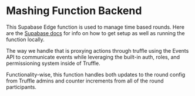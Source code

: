 # Mashing Function Backend

This Supabase Edge function is used to manage time based rounds. Here are the [Supabase docs](https://supabase.com/docs/guides/functions) for info on how to get setup as well as running the function locally.

The way we handle that is proxying actions through truffle using the Events API to communicate events while leveraging the built-in auth, roles, and permissioning system inside of Truffle.

Functionality-wise, this function handles both updates to the round config from Truffle admins and counter increments from all of the
round participants.
